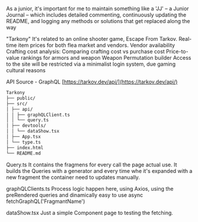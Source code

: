 As a junior, it's important for me to maintain something like a 'JJ' – a Junior Journal – which includes detailed commenting, continuously updating the README, and logging any methods or solutions that get replaced along the way

"Tarkony"
It's related to an online shooter game, Escape From Tarkov.
Real-time item prices for both flea market and vendors. 
Vendor availability
Crafting cost analysis: Comparing crafting cost vs purchase cost
Price-to-value rankings for armors and weapon
Weapon Permutation builder
Access to the site will be restricted via a minimalist login system, due gaming cultural reasons

API Source - GraphQL
[https://tarkov.dev/api/](https://tarkov.dev/api/)

```bash
Tarkony
├── public/
├── src/
│ ├── api/
│ │ ├── graphQLClient.ts
│ │ └── query.ts
│ ├── devtools/
│ │ └── dataShow.tsx
│ ├── App.tsx
│ └── type.ts
├── index.html
└── README.md
```

Query.ts
It contains the fragmens for every call the page actual use. It builds the Queries with a generator and every time whe it's expanded with a new fragment the container need to updates manually.

graphQLClients.ts
Process logic happen here, using Axios, using the preRendered queries and dinamically easy to use async fetchGraphQL('FragmantName')

dataShow.tsx
Just a simple Component page to testing the fetching. 